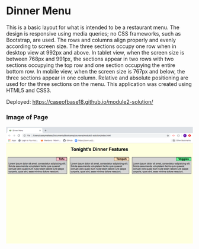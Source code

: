 # Dinner Menu

This is a basic layout for what is intended to be a restaurant menu.  The design is responsive using media queries; no CSS frameworks, such as Bootstrap, are used.  The rows and columns align properly and evenly according to screen size.  The three sections occupy one row when in desktop view at 992px and above.  In tablet view, when the screen size is between 768px and 991px, the sections appear in two rows with two sections occupying the top row and one section occupying the entire bottom row.  In mobile view, when the screen size is 767px and below, the three sections appear in one column.  Relative and absolute positioning are used for the three sections on the menu.  This application was created using HTML5 and CSS3.

Deployed: https://caseofbase18.github.io/module2-solution/

### Image of Page

<img src="./assets/images/dinnermenu.png">
